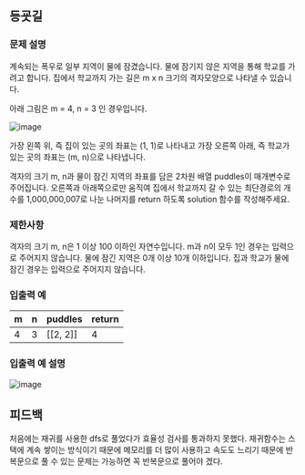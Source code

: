 ## 등굣길

### 문제 설명
계속되는 폭우로 일부 지역이 물에 잠겼습니다. 물에 잠기지 않은 지역을 통해 학교를 가려고 합니다. 집에서 학교까지 가는 길은 m x n 크기의 격자모양으로 나타낼 수 있습니다.

아래 그림은 m = 4, n = 3 인 경우입니다.

![image](https://github.com/Padack2/CodingTest/assets/26791213/1604501f-5f34-4963-bc5e-f60cc6f64996)

가장 왼쪽 위, 즉 집이 있는 곳의 좌표는 (1, 1)로 나타내고 가장 오른쪽 아래, 즉 학교가 있는 곳의 좌표는 (m, n)으로 나타냅니다.

격자의 크기 m, n과 물이 잠긴 지역의 좌표를 담은 2차원 배열 puddles이 매개변수로 주어집니다. 오른쪽과 아래쪽으로만 움직여 집에서 학교까지 갈 수 있는 최단경로의 개수를 1,000,000,007로 나눈 나머지를 return 하도록 solution 함수를 작성해주세요.

### 제한사항

격자의 크기 m, n은 1 이상 100 이하인 자연수입니다.
m과 n이 모두 1인 경우는 입력으로 주어지지 않습니다.
물에 잠긴 지역은 0개 이상 10개 이하입니다.
집과 학교가 물에 잠긴 경우는 입력으로 주어지지 않습니다.

### 입출력 예

|m|n|puddles|return|
|---|---|---|---|
|4|3|[[2, 2]]|4|

### 입출력 예 설명

![image](https://github.com/Padack2/CodingTest/assets/26791213/a75a5b00-c284-4115-b8b2-9905c63bb4fe)


## 피드백

처음에는 재귀를 사용한 dfs로 풀었다가 효율성 검사를 통과하지 못했다.
재귀함수는 스택에 계속 쌓이는 방식이기 때문에 메모리를 더 많이 사용하고 속도도 느리기 때문에 반복문으로 풀 수 있는 문제는 가능하면 꼭 반복문으로 풀어야 겠다.
